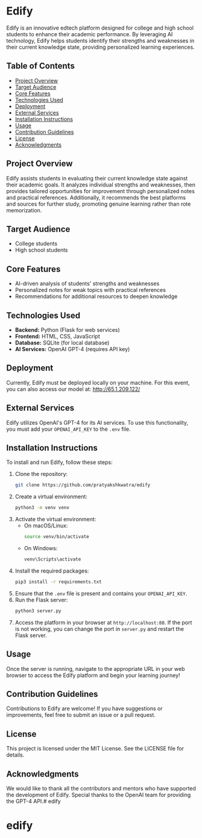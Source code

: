 # Edify
Edify is an innovative edtech platform designed for college and high school students to enhance their academic performance. By leveraging AI technology, Edify helps students identify their strengths and weaknesses in their current knowledge state, providing personalized learning experiences.

## Table of Contents
- [Project Overview](#project-overview)
- [Target Audience](#target-audience)
- [Core Features](#core-features)
- [Technologies Used](#technologies-used)
- [Deployment](#deployment)
- [External Services](#external-services)
- [Installation Instructions](#installation-instructions)
- [Usage](#usage)
- [Contribution Guidelines](#contribution-guidelines)
- [License](#license)
- [Acknowledgments](#acknowledgments)

## Project Overview
Edify assists students in evaluating their current knowledge state against their academic goals. It analyzes individual strengths and weaknesses, then provides tailored opportunities for improvement through personalized notes and practical references. Additionally, it recommends the best platforms and sources for further study, promoting genuine learning rather than rote memorization.

## Target Audience
- College students
- High school students

## Core Features
- AI-driven analysis of students' strengths and weaknesses
- Personalized notes for weak topics with practical references
- Recommendations for additional resources to deepen knowledge

## Technologies Used
- **Backend:** Python (Flask for web services)
- **Frontend:** HTML, CSS, JavaScript
- **Database:** SQLite (for local database)
- **AI Services:** OpenAI GPT-4 (requires API key)

## Deployment
Currently, Edify must be deployed locally on your machine.
For this event, you can also access our model at: http://65.1.209.122/

## External Services
Edify utilizes OpenAI's GPT-4 for its AI services. To use this functionality, you must add your `OPENAI_API_KEY` to the `.env` file.

## Installation Instructions
To install and run Edify, follow these steps:

1. Clone the repository:
   ```bash
   git clone https://github.com/pratyakshkwatra/edify
   ```
2. Create a virtual environment:
   ```bash
   python3 -m venv venv
   ```
3. Activate the virtual environment:
   - On macOS/Linux:
     ```bash
     source venv/bin/activate
     ```
   - On Windows:
     ```bash
     venv\Scripts\activate
     ```
4. Install the required packages:
   ```bash
   pip3 install -r requirements.txt
   ```
5. Ensure that the `.env` file is present and contains your `OPENAI_API_KEY`.
6. Run the Flask server:
   ```bash
   python3 server.py
   ```
7. Access the platform in your browser at `http://localhost:80`. If the port is not working, you can change the port in `server.py` and restart the Flask server.

## Usage
Once the server is running, navigate to the appropriate URL in your web browser to access the Edify platform and begin your learning journey!

## Contribution Guidelines
Contributions to Edify are welcome! If you have suggestions or improvements, feel free to submit an issue or a pull request.

## License
This project is licensed under the MIT License. See the LICENSE file for details.

## Acknowledgments
We would like to thank all the contributors and mentors who have supported the development of Edify. Special thanks to the OpenAI team for providing the GPT-4 API.# edify
# edify
